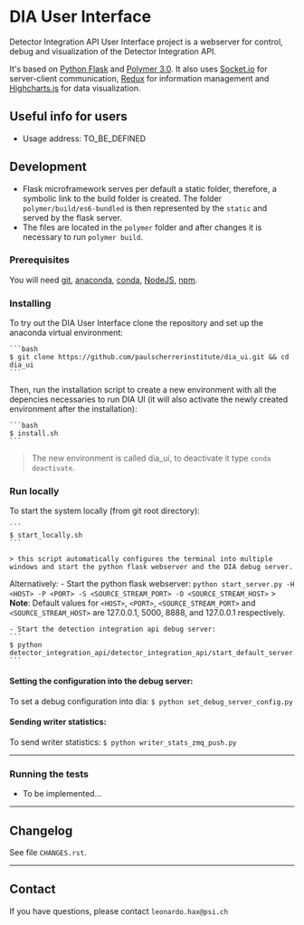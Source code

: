# DIA User Interface

Detector Integration API User Interface project is a webserver for control, debug and visualization of the Detector Integration API. 

It's based on [Python Flask](http://flask.pocoo.org/) and [Polymer 3.0](https://www.polymer-project.org/). It also uses [Socket.io](https://socket.io/) for server-client communication, [Redux](https://redux.js.org/) for information management and [Highcharts.js](https://www.highcharts.com/) for data visualization.

## Useful info for users
- Usage address: TO_BE_DEFINED

## Development
- Flask microframework serves per default a static folder, therefore, a symbolic link to the build folder is created. The folder `polymer/build/es6-bundled` is then represented by the `static` and served by the flask server.
- The files are located in the `polymer` folder and after changes it is necessary to run `polymer build`.

### Prerequisites

You will need [git](www.git.org), [anaconda](https://www.anaconda.com/distribution/), [conda](https://docs.conda.io/en/latest/), [NodeJS](https://nodejs.org/en/), [npm](https://www.npmjs.com/).

### Installing

To try out the DIA User Interface clone the repository and set up the anaconda virtual environment:

    ```bash
    $ git clone https://github.com/paulscherrerinstitute/dia_ui.git && cd dia_ui
    ```

Then, run the installation script to create a new environment with all the depencies necessaries to run DIA UI (it will also activate the newly created environment after the installation):

    ```bash
    $ install.sh
    ```

> The new environment is called dia_ui, to deactivate it type ```conda deactivate```.


### Run locally

To start the system locally (from git root directory):

    ```
    $ start_locally.sh
    ```

    > this script automatically configures the terminal into multiple windows and start the python flask webserver and the DIA debug server.

Alternatively:
    - Start the python flask webserver:
    ```
    python start_server.py -H <HOST> -P <PORT> -S <SOURCE_STREAM_PORT> -O <SOURCE_STREAM_HOST>
    ```
    > **Note**: Default values for `<HOST>`, `<PORT>`, `<SOURCE_STREAM_PORT>` and `<SOURCE_STREAM_HOST>` are 127.0.0.1, 5000, 8888, and 127.0.0.1 respectively.

    - Start the detection integration api debug server:
    ```
    $ python detector_integration_api/detector_integration_api/start_default_server.py
    ```

#### Setting the configuration into the debug server:
To set a debug configuration into dia:
    ```
    $ python set_debug_server_config.py
    ```

#### Sending writer statistics:
To send writer statistics:
    ```
    $ python writer_stats_zmq_push.py
    ```

-------------------------
### Running the tests
- To be implemented...

-------------------------
## Changelog

See file `CHANGES.rst`.

-------------------------
## Contact
If you have questions, please contact ```leonardo.hax@psi.ch```






